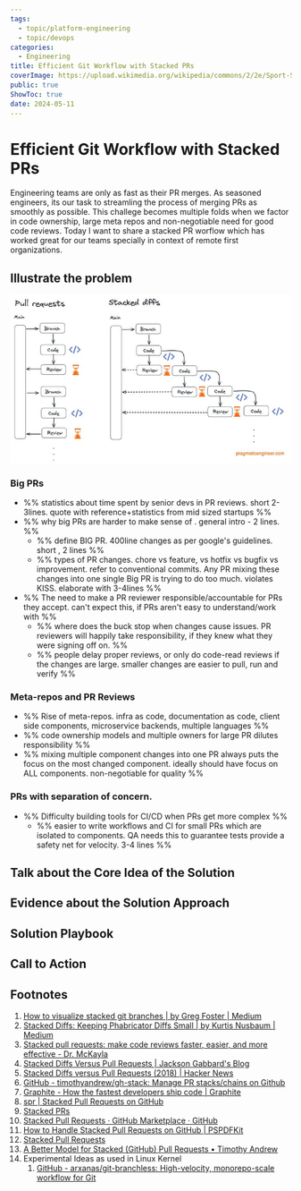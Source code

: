 ```yaml
---
tags:
  - topic/platform-engineering
  - topic/devops
categories:
  - Engineering
title: Efficient Git Workflow with Stacked PRs
coverImage: https://upload.wikimedia.org/wikipedia/commons/2/2e/Sport-Stacking.jpg
public: true
ShowToc: true
date: 2024-05-11
---
```

# Efficient Git Workflow with Stacked PRs

Engineering teams are only as fast as their PR merges. As seasoned engineers, its our task to streamling the process of merging PRs as smoothly as possible. 
This challege becomes multiple folds when we factor in code ownership, large meta repos and non-negotiable need for good code reviews. 
Today I want to share a stacked PR worflow which has worked great for our teams specially in context of remote first organizations. 

<!-- more -->
## Illustrate the problem

![Efficient Git Workflow with Stacked PRs-image-20231228203144373](Assets/media/Efficient%20Git%20Workflow%20with%20Stacked%20PRs/Efficient%20Git%20Workflow%20with%20Stacked%20PRs-image-20231228203144373.png)


### Big PRs
- %% statistics about time spent by senior devs in PR reviews. short 2-3lines. quote with reference+statistics from mid sized startups %%
- %% why big PRs are harder to make sense of . general intro - 2 lines.  %%
	- %% define BIG PR.  400line changes as per google's guidelines.   short , 2 lines %%
	- %% types of PR changes. chore vs feature, vs hotfix vs bugfix vs improvement.  refer to conventional commits.  Any PR mixing these changes into one single Big PR is trying to do too much. violates KISS.  elaborate with 3-4lines %%
- %% The need to make a PR reviewer responsible/accountable for PRs they accept. can't expect this, if PRs aren't easy to understand/work with %%
	- %% where does the buck stop when changes cause issues.  PR reviewers will happily take responsibility, if they knew what they were signing off on.  %%
	- %% people delay proper reviews, or only do code-read reviews if the changes are large.  smaller changes are easier to pull, run and verify %%

### Meta-repos and PR Reviews
- %% Rise of meta-repos. infra as code, documentation as code, client side components, microservice backends, multiple languages %%
- %% code ownership models and multiple owners for large PR dilutes responsibility %%
- %% mixing multiple component changes into one PR always puts the focus on the most changed component. ideally should have focus on ALL components. non-negotiable for quality %%
### PRs with separation of concern. 
- %% Difficulty building tools for CI/CD when PRs get more complex %%
	- %% easier to write workflows and CI for small PRs which are isolated to components. QA needs this to guarantee tests provide a safety net for velocity. 3-4 lines %%


## Talk about the Core Idea of the Solution


## Evidence about the Solution Approach


## Solution Playbook 


## Call to Action


## Footnotes
1. [How to visualize stacked git branches | by Greg Foster | Medium](https://gregmfoster.medium.com/how-to-visualize-stacked-git-branches-e10827242304)
2. [Stacked Diffs: Keeping Phabricator Diffs Small | by Kurtis Nusbaum | Medium](https://kurtisnusbaum.medium.com/stacked-diffs-keeping-phabricator-diffs-small-d9964f4dcfa6)
3. [Stacked pull requests: make code reviews faster, easier, and more effective - Dr. McKayla](https://www.michaelagreiler.com/stacked-pull-requests/)
4. [Stacked Diffs Versus Pull Requests | Jackson Gabbard's Blog](https://jg.gg/2018/09/29/stacked-diffs-versus-pull-requests/)
5. [Stacked Diffs versus Pull Requests (2018) | Hacker News](https://news.ycombinator.com/item?id=26922633)
6. [GitHub - timothyandrew/gh-stack: Manage PR stacks/chains on Github](https://github.com/timothyandrew/gh-stack/)
7. [Graphite - How the fastest developers ship code | Graphite](https://graphite.dev/)
8. [spr | Stacked Pull Requests on GitHub](https://ejoffe.github.io/spr/)
9. [Stacked PRs](https://www.aviator.co/stacked-prs)
10. [Stacked Pull Requests · GitHub Marketplace · GitHub](https://github.com/marketplace/stacked-pull-requests)
11. [How to Handle Stacked Pull Requests on GitHub | PSPDFKit](https://pspdfkit.com/blog/2021/how-to-handle-stacked-pull-requests-on-github/)
12. [Stacked Pull Requests](https://matt-rickard.com/stacked-pull-requests)
13. [A Better Model for Stacked (GitHub) Pull Requests • Timothy Andrew](https://timothya.com/blog/git-stack/)
14. Experimental Ideas as used in Linux Kernel
	1. [GitHub - arxanas/git-branchless: High-velocity, monorepo-scale workflow for Git](https://github.com/arxanas/git-branchless)
